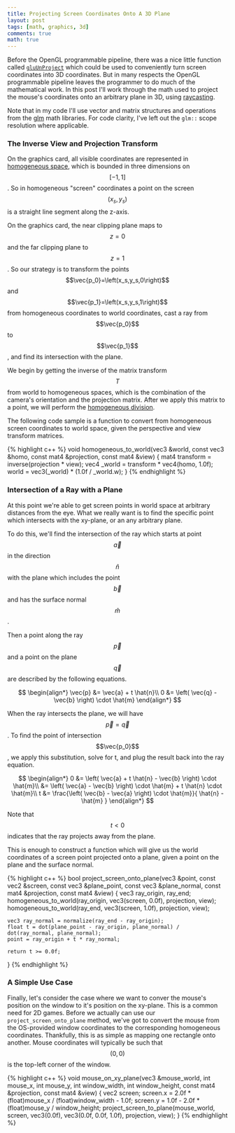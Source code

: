 ```yaml
---
title: Projecting Screen Coordinates Onto A 3D Plane
layout: post
tags: [math, graphics, 3d]
comments: true
math: true
---
```


Before the OpenGL programmable pipeline, there was a nice little function called [`gluUnProject`](http://nehe.gamedev.net/article/using_gluunproject/16013/) which could be used to conveniently turn screen coordinates into 3D coordinates. But in many respects the OpenGL programmable pipeline leaves the programmer to do much of the mathematical work. In this post I'll work through the math used to project the mouse's coordinates onto an arbitrary plane in 3D, using [raycasting](https://en.wikipedia.org/wiki/Ray_casting).

Note that in my code I'll use vector and matrix structures and operations from the [glm](http://glm.g-truc.net/0.9.7/index.html) math libraries. For code clarity, I've left out the `glm::` scope resolution where applicable.


### The Inverse View and Projection Transform

On the graphics card, all visible coordinates are represented in [homogeneous space](https://en.wikipedia.org/wiki/Homogeneous_coordinates), which is bounded in three dimensions on $$\left[-1,1\right]$$. So in homogeneous "screen" coordinates a point on the screen $$\left(x_s,y_s\right)$$ is a straight line segment along the z-axis.

On the graphics card, the near clipping plane maps to $$z=0$$ and the far clipping plane to $$z=1$$. So our strategy is to transform the points $$\vec{p_0}=\left(x_s,y_s,0\right)$$ and $$\vec{p_1}=\left(x_s,y_s,1\right)$$ from homogeneous coordinates to world coordinates, cast a ray from $$\vec{p_0}$$ to $$\vec{p_1}$$, and find its intersection with the plane.

We begin by getting the inverse of the matrix transform $$T$$ from world to homogeneous spaces, which is the combination of the camera's orientation and the projection matrix. After we apply this matrix to a point, we will perform the [homogeneous division](http://www.tomdalling.com/blog/modern-opengl/explaining-homogenous-coordinates-and-projective-geometry/).

The following code sample is a function to convert from homogeneous screen coordinates to world space, given the perspective and view transform matrices.

{% highlight c++ %}
void homogeneous_to_world(vec3 &world, const vec3 &homo, const mat4 &projection, const mat4 &view)
{
    mat4 transform = inverse(projection * view);
    vec4 _world = transform * vec4(homo, 1.0f);
    world = vec3(_world) * (1.0f / _world.w);
}
{% endhighlight %}


### Intersection of a Ray with a Plane

At this point we're able to get screen points in world space at arbitrary distances from the eye. What we really want is to find the specific point which intersects with the xy-plane, or an any arbitrary plane.

To do this, we'll find the intersection of the ray which starts at point $$\vec{a}$$ in the direction $$\hat{n}$$ with the plane which includes the point $$\vec{b}$$ and has the surface normal $$\hat{m}$$.

Then a point along the ray $$\vec{p}$$ and a point on the plane $$\vec{q}$$ are described by the following equations.

$$
\begin{align*}
    \vec{p} &= \vec{a} + t \hat{n}\\
    0 &= \left( \vec{q} - \vec{b} \right) \cdot \hat{m}
\end{align*}
$$

When the ray intersects the plane, we will have $$\vec{p} = \vec{q}$$. To find the point of intersection $$\vec{p_0}$$, we apply this substitution, solve for t, and plug the result back into the ray equation.

$$
\begin{align*}
    0 &= \left( \vec{a} + t \hat{n} - \vec{b} \right) \cdot \hat{m}\\
      &= \left( \vec{a} - \vec{b} \right) \cdot \hat{m} + t \hat{n} \cdot \hat{m}\\
    t &= \frac{\left( \vec{b} - \vec{a} \right) \cdot \hat{m}}{ \hat{n} - \hat{m} }
\end{align*}
$$

Note that $$t < 0$$ indicates that the ray projects away from the plane.

This is enough to construct a function which will give us the world coordinates of a screen point projected onto a plane, given a point on the plane and the surface normal.

{% highlight c++ %}
bool project_screen_onto_plane(vec3 &point, const vec2 &screen, const vec3 &plane_point, const vec3 &plane_normal, const mat4 &projection, const mat4 &view)
{
    vec3 ray_origin, ray_end;
    homogeneous_to_world(ray_origin, vec3(screen, 0.0f), projection, view);
    homogeneous_to_world(ray_end, vec3(screen, 1.0f), projection, view);

    vec3 ray_normal = normalize(ray_end - ray_origin);
    float t = dot(plane_point - ray_origin, plane_normal) / dot(ray_normal, plane_normal);
    point = ray_origin + t * ray_normal;

    return t >= 0.0f;
}
{% endhighlight %}


### A Simple Use Case

Finally, let's consider the case where we want to conver the mouse's position on the window to it's position on the xy-plane. This is a common need for 2D games. Before we actually can use our `project_screen_onto_plane` method, we've got to convert the mouse from the OS-provided window coordinates to the corresponding homogeneous coordinates. Thankfully, this is as simple as mapping one rectangle onto another. Mouse coordinates will typically be such that $$(0,0)$$ is the top-left corner of the window.

{% highlight c++ %}
void mouse_on_xy_plane(vec3 &mouse_world, int mouse_x, int mouse_y, int window_width, int window_height, const mat4 &projection, const mat4 &view)
{
    vec2 screen;
    screen.x = 2.0f * (float)mouse_x / (float)window_width - 1.0f;
    screen.y = 1.0f - 2.0f * (float)mouse_y / window_height;
    project_screen_to_plane(mouse_world, screen, vec3(0.0f), vec3(0.0f, 0.0f, 1.0f), projection, view);
}
{% endhighlight %}